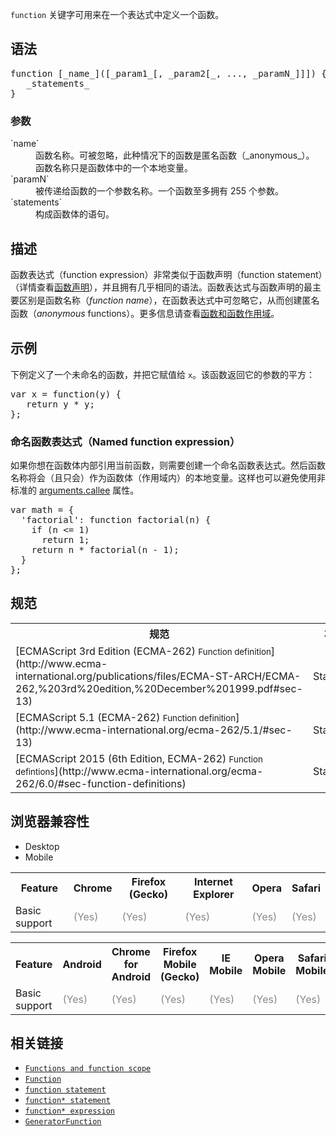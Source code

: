 `function` 关键字可用来在一个表达式中定义一个函数。

## 语法

<pre class="syntaxbox">function [_name_]([_param1_[, _param2[_, ..., _paramN_]]]) {
   _statements_
}</pre>

### 参数

<dl>

<dt>`name`</dt>

<dd>函数名称。可被忽略，此种情况下的函数是匿名函数（_anonymous_）。 函数名称只是函数体中的一个本地变量。</dd>

<dt>`paramN`</dt>

<dd>被传递给函数的一个参数名称。一个函数至多拥有 255 个参数。</dd>

<dt>`statements`</dt>

<dd>构成函数体的语句。</dd>

</dl>

## 描述

函数表达式（function expression）非常类似于函数声明（function statement）<span style="line-height: 1.5;">（详情查看</span>[函数声明](/zh-CN/docs/Web/JavaScript/Reference/Statements/function)<span style="line-height: 1.5;">）</span><span style="line-height: 1.5;">，并且拥有几乎相同的语法。</span><span style="line-height: 1.5;">函数表达式与函数声明的最主要区别是函数名称（</span>_function name_<span style="line-height: 1.5;">），在函数表达式中可忽略它，从而创建匿名函数（</span>_anonymous_ <span style="line-height: 1.5;">functions）。更多信息请查看</span>[函数和函数作用域](/zh-CN/docs/Web/JavaScript/Reference/Functions_and_function_scope)<span style="line-height: 1.5;">。</span>

## 示例

下例定义了一个未命名的函数，并把它赋值给 `x`。该函数返回它的参数的平方：

<pre class="brush: js">var x = function(y) {
   return y * y;
};
</pre>

### 命名函数表达式（Named function expression）

如果你想在函数体内部引用当前函数，则需要创建一个命名函数表达式。然后函数名称将会（且只会）作为函数体（作用域内）的本地变量。这样也可以避免使用非标准的 [arguments.callee](/en-US/docs/Web/JavaScript/Reference/Functions_and_function_scope/arguments/callee) 属性。

<pre class="brush: js">var math = {
  'factorial': function factorial(n) {
    if (n <= 1)
      return 1;
    return n * factorial(n - 1);
  }
};
</pre>

## 规范

<table class="standard-table">

<tbody>

<tr>

<th scope="col">规范</th>

<th scope="col">状态</th>

<th scope="col">说明</th>

</tr>

<tr>

<td>[ECMAScript 3rd Edition (ECMA-262)  
<small lang="zh-CN">Function definition</small>](http://www.ecma-international.org/publications/files/ECMA-ST-ARCH/ECMA-262,%203rd%20edition,%20December%201999.pdf#sec-13)</td>

<td>Standard</td>

<td>初始定义。JavaScript 1.5 实现。</td>

</tr>

<tr>

<td>[ECMAScript 5.1 (ECMA-262)  
<small lang="zh-CN">Function definition</small>](http://www.ecma-international.org/ecma-262/5.1/#sec-13)</td>

<td><span class="spec-Standard">Standard</span></td>

<td> </td>

</tr>

<tr>

<td>[ECMAScript 2015 (6th Edition, ECMA-262)  
<small lang="zh-CN">Function defintions</small>](http://www.ecma-international.org/ecma-262/6.0/#sec-function-definitions)</td>

<td><span class="spec-Standard">Standard</span></td>

<td> </td>

</tr>

</tbody>

</table>

## 浏览器兼容性

<div class="htab"><a name="AutoCompatibilityTable" id="AutoCompatibilityTable"></a>

*   <a>Desktop</a>
*   <a>Mobile</a>

</div>

<div id="compat-desktop">

<table class="compat-table">

<tbody>

<tr>

<th>Feature</th>

<th>Chrome</th>

<th>Firefox (Gecko)</th>

<th>Internet Explorer</th>

<th>Opera</th>

<th>Safari</th>

</tr>

<tr>

<td>Basic support</td>

<td><span title="Please update this with the earliest version of support." style="color: #888;">(Yes)</span></td>

<td><span title="Please update this with the earliest version of support." style="color: #888;">(Yes)</span></td>

<td><span title="Please update this with the earliest version of support." style="color: #888;">(Yes)</span></td>

<td><span title="Please update this with the earliest version of support." style="color: #888;">(Yes)</span></td>

<td><span title="Please update this with the earliest version of support." style="color: #888;">(Yes)</span></td>

</tr>

</tbody>

</table>

</div>

<div id="compat-mobile">

<table class="compat-table">

<tbody>

<tr>

<th>Feature</th>

<th>Android</th>

<th>Chrome for Android</th>

<th>Firefox Mobile (Gecko)</th>

<th>IE Mobile</th>

<th>Opera Mobile</th>

<th>Safari Mobile</th>

</tr>

<tr>

<td>Basic support</td>

<td><span title="Please update this with the earliest version of support." style="color: #888;">(Yes)</span></td>

<td><span title="Please update this with the earliest version of support." style="color: #888;">(Yes)</span></td>

<td><span title="Please update this with the earliest version of support." style="color: #888;">(Yes)</span></td>

<td><span title="Please update this with the earliest version of support." style="color: #888;">(Yes)</span></td>

<td><span title="Please update this with the earliest version of support." style="color: #888;">(Yes)</span></td>

<td><span title="Please update this with the earliest version of support." style="color: #888;">(Yes)</span></td>

</tr>

</tbody>

</table>

</div>

## 相关链接

*   [`Functions and function scope`](/zh-CN/docs/Web/JavaScript/Reference/Functions_and_function_scope "此页面仍未被本地化, 期待您的翻译!")
*   [`Function`](/zh-CN/docs/Web/JavaScript/Reference/Function "此页面仍未被本地化, 期待您的翻译!")
*   [`function statement`](/zh-CN/docs/Web/JavaScript/Reference/Statements/function "函数声明用指定的参数声明一个函数。")
*   [`function* statement`](/zh-CN/docs/Web/JavaScript/Reference/Statements/function* "function* 声明（function关键字后跟一个星号）定义一个generator（生成器）函数，返回一个Generator对象。")
*   [`function* expression`](/zh-CN/docs/Web/JavaScript/Reference/Operators/function* "function*关键字可以在表达式内部定义一个生成器函数。")
*   [`GeneratorFunction`](/zh-CN/docs/Web/JavaScript/Reference/GeneratorFunction "此页面仍未被本地化, 期待您的翻译!")